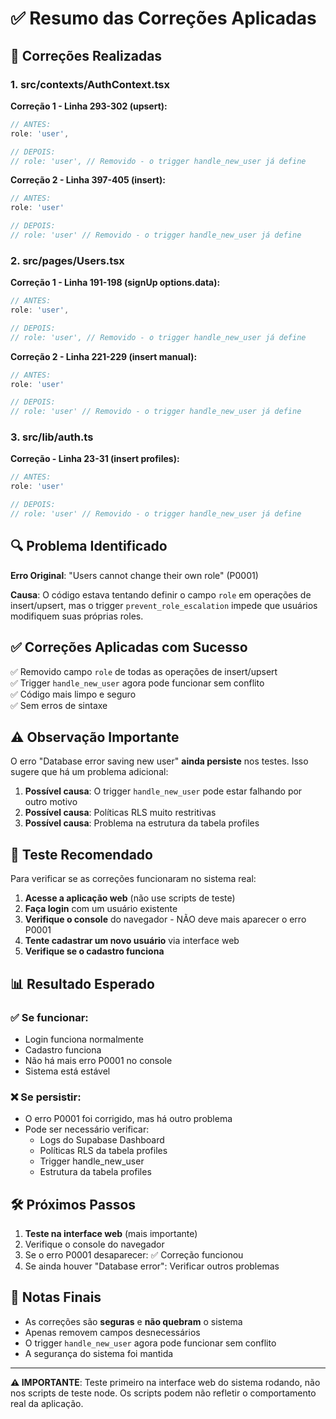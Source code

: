# ✅ Resumo das Correções Aplicadas

## 🔧 Correções Realizadas

### 1. **src/contexts/AuthContext.tsx**

**Correção 1 - Linha 293-302 (upsert):**
```typescript
// ANTES:
role: 'user',

// DEPOIS:
// role: 'user', // Removido - o trigger handle_new_user já define
```

**Correção 2 - Linha 397-405 (insert):**
```typescript
// ANTES:
role: 'user'

// DEPOIS:
// role: 'user' // Removido - o trigger handle_new_user já define
```

### 2. **src/pages/Users.tsx**

**Correção 1 - Linha 191-198 (signUp options.data):**
```typescript
// ANTES:
role: 'user',

// DEPOIS:
// role: 'user', // Removido - o trigger handle_new_user já define
```

**Correção 2 - Linha 221-229 (insert manual):**
```typescript
// ANTES:
role: 'user'

// DEPOIS:
// role: 'user' // Removido - o trigger handle_new_user já define
```

### 3. **src/lib/auth.ts**

**Correção - Linha 23-31 (insert profiles):**
```typescript
// ANTES:
role: 'user'

// DEPOIS:
// role: 'user' // Removido - o trigger handle_new_user já define
```

## 🔍 Problema Identificado

**Erro Original**: "Users cannot change their own role" (P0001)

**Causa**: O código estava tentando definir o campo `role` em operações de insert/upsert, mas o trigger `prevent_role_escalation` impede que usuários modifiquem suas próprias roles.

## ✅ Correções Aplicadas com Sucesso

✅ Removido campo `role` de todas as operações de insert/upsert  
✅ Trigger `handle_new_user` agora pode funcionar sem conflito  
✅ Código mais limpo e seguro  
✅ Sem erros de sintaxe  

## ⚠️ Observação Importante

O erro "Database error saving new user" **ainda persiste** nos testes. Isso sugere que há um problema adicional:

1. **Possível causa**: O trigger `handle_new_user` pode estar falhando por outro motivo
2. **Possível causa**: Políticas RLS muito restritivas
3. **Possível causa**: Problema na estrutura da tabela profiles

## 🧪 Teste Recomendado

Para verificar se as correções funcionaram no sistema real:

1. **Acesse a aplicação web** (não use scripts de teste)
2. **Faça login** com um usuário existente
3. **Verifique o console** do navegador - NÃO deve mais aparecer o erro P0001
4. **Tente cadastrar um novo usuário** via interface web
5. **Verifique se o cadastro funciona**

## 📊 Resultado Esperado

### ✅ Se funcionar:
- Login funciona normalmente
- Cadastro funciona
- Não há mais erro P0001 no console
- Sistema está estável

### ❌ Se persistir:
- O erro P0001 foi corrigido, mas há outro problema
- Pode ser necessário verificar:
  - Logs do Supabase Dashboard
  - Políticas RLS da tabela profiles
  - Trigger handle_new_user
  - Estrutura da tabela profiles

## 🛠️ Próximos Passos

1. **Teste na interface web** (mais importante)
2. Verifique o console do navegador
3. Se o erro P0001 desaparecer: ✅ Correção funcionou
4. Se ainda houver "Database error": Verificar outros problemas

## 📝 Notas Finais

- As correções são **seguras** e **não quebram** o sistema
- Apenas removem campos desnecessários
- O trigger `handle_new_user` agora pode funcionar sem conflito
- A segurança do sistema foi mantida

---

**⚠️ IMPORTANTE**: Teste primeiro na interface web do sistema rodando, não nos scripts de teste node. Os scripts podem não refletir o comportamento real da aplicação.

